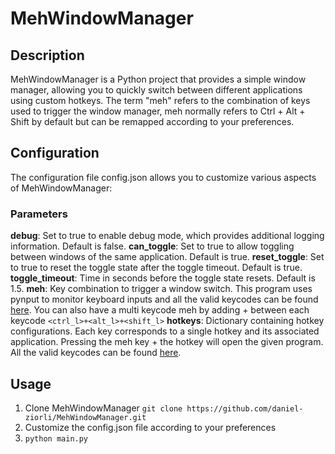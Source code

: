# MehWindowManager
## Description
MehWindowManager is a Python project that provides a simple window manager, allowing you to quickly switch between different applications using custom hotkeys. The term "meh" refers to the combination of keys used to trigger the window manager, meh normally refers to Ctrl + Alt + Shift by default but can be remapped according to your preferences.

## Configuration
The configuration file config.json allows you to customize various aspects of MehWindowManager:

### Parameters
**debug**: Set to true to enable debug mode, which provides additional logging information. Default is false.
**can_toggle**: Set to true to allow toggling between windows of the same application. Default is true.
**reset_toggle**: Set to true to reset the toggle state after the toggle timeout. Default is true.
**toggle_timeout**: Time in seconds before the toggle state resets. Default is 1.5.
**meh**: Key combination to trigger a window switch.
This program uses pynput to monitor keyboard inputs and all the valid keycodes can be found [here](https://pynput.readthedocs.io/en/latest/keyboard.html#pynput.keyboard.Key).
You can also have a multi keycode meh by adding + between each keycode 
`<ctrl_l>+<alt_l>+<shift_l>`
**hotkeys**: Dictionary containing hotkey configurations. Each key corresponds to a single hotkey and its associated application. Pressing the meh key + the hotkey will open the given program. All the valid keycodes can be found [here](https://pynput.readthedocs.io/en/latest/keyboard.html#pynput.keyboard.Key).

## Usage
1. Clone MehWindowManager 
`git clone https://github.com/daniel-ziorli/MehWindowManager.git`
2. Customize the config.json file according to your preferences
3. `python main.py`
